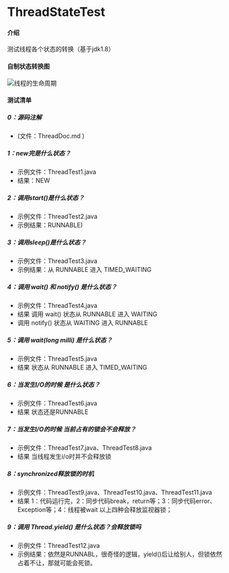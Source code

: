 # ThreadStateTest

#### 介绍
测试线程各个状态的转换（基于jdk1.8）

#### 自制状态转换图
![线程的生命周期](https://wx3.sinaimg.cn/mw1024/005xB1vLly1g283fw5ftfj30u40lpq4h.jpg) 

#### 测试清单
##### **0：源码注解**
* (文件：ThreadDoc.md )

##### **1：new完是什么状态？**
* 示例文件：ThreadTest1.java
* 结果：NEW 

##### **2：调用start()是什么状态？**
* 示例文件：ThreadTest2.java
* 示例结果：RUNNABLE) 

##### **3：调用sleep()是什么状态？**
* 示例文件：ThreadTest3.java
* 示例结果：从 RUNNABLE 进入 TIMED_WAITING

##### **4：调用 wait() 和 notify() 是什么状态？**
* 示例文件：ThreadTest4.java
* 结果 调用 wait() 状态从 RUNNABLE 进入 WAITING
* 调用 notify() 状态从 WAITING 进入 RUNNABLE

##### **5：调用 wait(long milli) 是什么状态？**
* 示例文件：ThreadTest5.java
* 结果 状态从 RUNNABLE 进入 TIMED_WAITING

##### **6：当发生I/O的时候 是什么状态？**
* 示例文件：ThreadTest6.java
* 结果 状态还是RUNNABLE

##### **7：当发生I/O的时候 当前占有的锁会不会释放？**
* 示例文件：ThreadTest7.java、ThreadTest8.java
* 结果 当线程发生i/o时并不会释放锁

##### **8：synchronized释放锁的时机**
* 示例文件：ThreadTest9.java、ThreadTest10.java、ThreadTest11.java
* 结果 1：代码运行完，2：同步代码break，return等；3：同步代码error、Exception等；4：线程被wait 以上四种会释放监视器锁；

##### **9：调用 Thread.yield() 是什么状态？会释放锁吗**
* 示例文件：ThreadTest12.java
* 示例结果：依然是RUNNABL，很奇怪的逻辑，yield()后让给别人，但锁依然占着不让，那就可能会死锁。